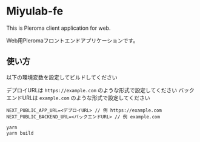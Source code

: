 # Miyulab-fe

This is Pleroma client application for web.

Web用Pleromaフロントエンドアプリケーションです。

## 使い方

以下の環境変数を設定してビルドしてください

デプロイURLは `https://example.com` のような形式で設定してください
バックエンドURLは `example.com` のような形式で設定してください

```env
NEXT_PUBLIC_APP_URL=<デプロイURL> // 例 https://example.com
NEXT_PUBLIC_BACKEND_URL=<バックエンドURL> // 例 example.com
```

```sh
yarn
yarn build
```
